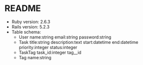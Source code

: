 # README

* Ruby version: 2.6.3
* Rails version: 5.2.3
* Table schema: 
  - User name:string email:string password:string
  - Task title:string description:text start:datetime end:datetime priority:integer status:integer
  - TaskTag task_id:integer tag__id
  - Tag name:string